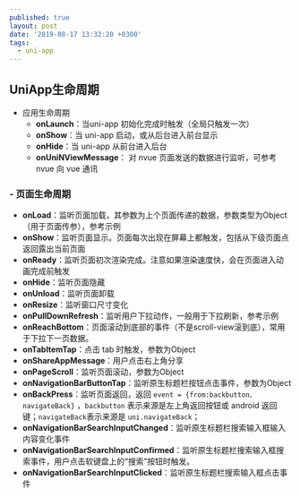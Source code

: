 ```yaml
---
published: true
layout: post
date: '2019-08-17 13:32:20 +0300'
tags:
  - uni-app
---
```

## UniApp生命周期

- 应用生命周期
   + **onLaunch**：当uni-app 初始化完成时触发（全局只触发一次）
   + **onShow**：当 uni-app 启动，或从后台进入前台显示
   + **onHide**：当 uni-app 从前台进入后台
   + **onUniNViewMessage**：	对 nvue 页面发送的数据进行监听，可参考 nvue 向 vue 通讯
### - 页面生命周期
   + **onLoad**：监听页面加载，其参数为上个页面传递的数据，参数类型为Object（用于页面传参），参考示例		
   + **onShow**：监听页面显示。页面每次出现在屏幕上都触发，包括从下级页面点返回露出当前页面		
   + **onReady**：监听页面初次渲染完成。注意如果渲染速度快，会在页面进入动画完成前触发		
   + **onHide**：监听页面隐藏		
   + **onUnload**：监听页面卸载		
   + **onResize**：监听窗口尺寸变化	
   + **onPullDownRefresh**：监听用户下拉动作，一般用于下拉刷新，参考示例		
   + **onReachBottom**：页面滚动到底部的事件（不是scroll-view滚到底），常用于下拉下一页数据。	
   + **onTabItemTap**：点击 tab 时触发，参数为Object
   + **onShareAppMessage**：用户点击右上角分享
   + **onPageScroll**：监听页面滚动，参数为Object		
   + **onNavigationBarButtonTap**：监听原生标题栏按钮点击事件，参数为Object
   + **onBackPress**：监听页面返回，返回 `event = {from:backbutton、 navigateBack}` ，`backbutton` 表示来源是左上角返回按钮或 android 返回键；`navigateBack`表示来源是 `uni.navigateBack`；
   + **onNavigationBarSearchInputChanged**：监听原生标题栏搜索输入框输入内容变化事件
   + **onNavigationBarSearchInputConfirmed**：监听原生标题栏搜索输入框搜索事件，用户点击软键盘上的“搜索”按钮时触发。
   + **onNavigationBarSearchInputClicked**：监听原生标题栏搜索输入框点击事件